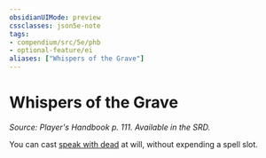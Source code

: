 ```yaml
---
obsidianUIMode: preview
cssclasses: json5e-note
tags:
- compendium/src/5e/phb
- optional-feature/ei
aliases: ["Whispers of the Grave"]
---
```

# Whispers of the Grave
*Source: Player's Handbook p. 111. Available in the SRD.* 

You can cast [speak with dead](../../spells/speak-with-dead.md#) at will, without expending a spell slot.